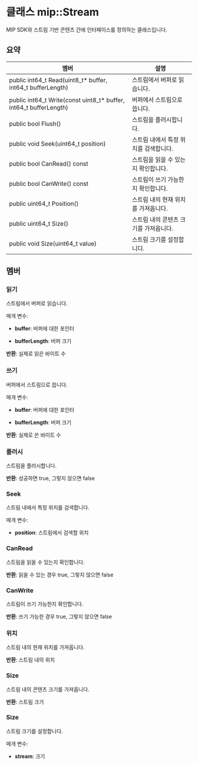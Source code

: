 # <a name="class-mipstream"></a>클래스 mip::Stream 
MIP SDK와 스트림 기반 콘텐츠 간에 인터페이스를 정의하는 클래스입니다.
  
## <a name="summary"></a>요약
 멤버                        | 설명                                
--------------------------------|---------------------------------------------
 public int64_t Read(uint8_t* buffer, int64_t bufferLength)  |  스트림에서 버퍼로 읽습니다.
 public int64_t Write(const uint8_t* buffer, int64_t bufferLength)  |  버퍼에서 스트림으로 씁니다.
 public bool Flush()  |  스트림을 플러시합니다.
 public void Seek(uint64_t position)  |  스트림 내에서 특정 위치를 검색합니다.
 public bool CanRead() const  |  스트림을 읽을 수 있는지 확인합니다.
 public bool CanWrite() const  |  스트림이 쓰기 가능한지 확인합니다.
 public uint64_t Position()  |  스트림 내의 현재 위치를 가져옵니다.
 public uint64_t Size()  |  스트림 내의 콘텐츠 크기를 가져옵니다.
 public void Size(uint64_t value)  |  스트림 크기를 설정합니다.
  
## <a name="members"></a>멤버
  
### <a name="read"></a>읽기
스트림에서 버퍼로 읽습니다.

매개 변수:  
* **buffer**: 버퍼에 대한 포인터 


* **bufferLength**: 버퍼 크기 



  
**반환**: 실제로 읽은 바이트 수
  
### <a name="write"></a>쓰기
버퍼에서 스트림으로 씁니다.

매개 변수:  
* **buffer**: 버퍼에 대한 포인터 


* **bufferLength**: 버퍼 크기 



  
**반환**: 실제로 쓴 바이트 수
  
### <a name="flush"></a>플러시
스트림을 플러시합니다.

  
**반환**: 성공하면 true, 그렇지 않으면 false
  
### <a name="seek"></a>Seek
스트림 내에서 특정 위치를 검색합니다.

매개 변수:  
* **position**: 스트림에서 검색할 위치


  
### <a name="canread"></a>CanRead
스트림을 읽을 수 있는지 확인합니다.

  
**반환**: 읽을 수 있는 경우 true, 그렇지 않으면 false
  
### <a name="canwrite"></a>CanWrite
스트림이 쓰기 가능한지 확인합니다.

  
**반환**: 쓰기 가능한 경우 true, 그렇지 않으면 false
  
### <a name="position"></a>위치
스트림 내의 현재 위치를 가져옵니다.

  
**반환**: 스트림 내의 위치
  
### <a name="size"></a>Size
스트림 내의 콘텐츠 크기를 가져옵니다.

  
**반환**: 스트림 크기
  
### <a name="size"></a>Size
스트림 크기를 설정합니다.

매개 변수:  
* **stream**: 크기

